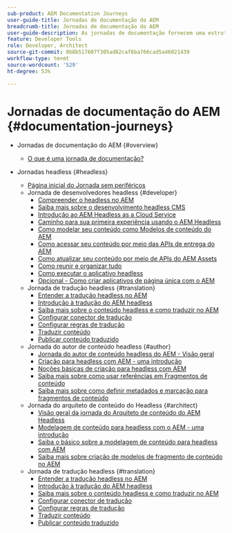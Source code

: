 ```yaml
---
sub-product: AEM Documentation Journeys
user-guide-title: Jornadas de documentação do AEM
breadcrumb-title: Jornadas de documentação do AEM
user-guide-description: As jornadas de documentação fornecem uma estrutura narrativa dentro da documentação do AEM, unindo recursos complexos e diferentes e permitindo resolver uma meta empresarial da maneira recomendada. As jornadas foram desenvolvidas para auxiliar os iniciantes no AEM, apresentando os conceitos e recursos que permitem atingir uma meta de A a Z.
feature: Developer Tools
role: Developer, Architect
source-git-commit: 0b8b517607f305ad82caf6ba766cad5a46021439
workflow-type: tm+mt
source-wordcount: '529'
ht-degree: 53%

---
```



# Jornadas de documentação do AEM {#documentation-journeys}

<!--
Please note that all links to other guides need to be absolute references with leading protocol and domain since SCCM does not allow pages to be referenced with relative links in multiple ToCs.
-->

+ Jornadas de documentação do AEM {#overview}
   + [O que é uma jornada de documentação?](home.md)

+ Jornadas headless {#headless}
   + [Página inicial do Jornada sem periféricos](https://experienceleague.adobe.com/docs/experience-manager-65/headless-journey/home.html)
   + Jornada de desenvolvedores headless {#developer}
      + [Compreender o headless no AEM](https://experienceleague.adobe.com/docs/experience-manager-65/headless-journey/developer/overview.html)
      + [Saiba mais sobre o desenvolvimento headless CMS](https://experienceleague.adobe.com/docs/experience-manager-65/headless-journey/developer/learn-about.html)
      + [Introdução ao AEM Headless as a Cloud Service](https://experienceleague.adobe.com/docs/experience-manager-65/headless-journey/developer/getting-started.html)
      + [Caminho para sua primeira experiência usando o AEM Headless](https://experienceleague.adobe.com/docs/experience-manager-65/headless-journey/developer/path-to-first-experience.html)
      + [Como modelar seu conteúdo como Modelos de conteúdo do AEM](https://experienceleague.adobe.com/docs/experience-manager-65/headless-journey/developer/model-your-content.html)
      + [Como acessar seu conteúdo por meio das APIs de entrega do AEM](https://experienceleague.adobe.com/docs/experience-manager-65/headless-journey/developer/access-your-content.html)
      + [Como atualizar seu conteúdo por meio de APIs do AEM Assets](https://experienceleague.adobe.com/docs/experience-manager-65/headless-journey/developer/update-your-content.html)
      + [Como reunir e organizar tudo](https://experienceleague.adobe.com/docs/experience-manager-65/headless-journey/developer/put-it-all-together.html)
      + [Como executar o aplicativo headless](https://experienceleague.adobe.com/docs/experience-manager-65/headless-journey/developer/go-live.html)
      + [Opcional - Como criar aplicativos de página única com o AEM](https://experienceleague.adobe.com/docs/experience-manager-65/headless-journey/developer/create-spa.html)
   + Jornada de tradução headless {#translation}
      + [Entender a tradução headless no AEM](https://experienceleague.adobe.com/docs/experience-manager-65/headless-journey/translation/overview.html)
      + [Introdução à tradução do AEM headless](https://experienceleague.adobe.com/docs/experience-manager-65/headless-journey/translation/getting-started.html)
      + [Saiba mais sobre o conteúdo headless e como traduzir no AEM](https://experienceleague.adobe.com/docs/experience-manager-65/headless-journey/translation/learn-about.html)
      + [Configurar conector de tradução](https://experienceleague.adobe.com/docs/experience-manager-65/headless-journey/translation/configure-connector.html)
      + [Configurar regras de tradução](https://experienceleague.adobe.com/docs/experience-manager-65/headless-journey/translation/translation-rules.html)
      + [Traduzir conteúdo](https://experienceleague.adobe.com/docs/experience-manager-65/headless-journey/translation/translate-content.html)
      + [Publicar conteúdo traduzido](https://experienceleague.adobe.com/docs/experience-manager-65/headless-journey/translation/publish-content.html)
   + Jornada do autor de conteúdo headless {#author}
      + [Jornada do autor de conteúdo headless do AEM - Visão geral](https://experienceleague.adobe.com/docs/experience-manager-65/headless-journey/author/overview.html)
      + [Criação para headless com AEM - uma introdução](https://experienceleague.adobe.com/docs/experience-manager-65/headless-journey/author/introduction.html)
      + [Noções básicas de criação para headless com AEM](https://experienceleague.adobe.com/docs/experience-manager-65/headless-journey/author/basics.html)
      + [Saiba mais sobre como usar referências em Fragmentos de conteúdo](https://experienceleague.adobe.com/docs/experience-manager-65/headless-journey/author/references.html)
      + [Saiba mais sobre como definir metadados e marcação para fragmentos de conteúdo](https://experienceleague.adobe.com/docs/experience-manager-65/headless-journey/author/metadata-tagging.html)
   + Jornada do arquiteto de conteúdo do Headless {#architect}
      + [Visão geral da jornada do Arquiteto de conteúdo do AEM Headless](https://experienceleague.adobe.com/docs/experience-manager-65/headless-journey/architect/overview.html)
      + [Modelagem de conteúdo para headless com o AEM - uma introdução](https://experienceleague.adobe.com/docs/experience-manager-65/headless-journey/architect/introduction.html)
      + [Saiba o básico sobre a modelagem de conteúdo para headless com AEM](https://experienceleague.adobe.com/docs/experience-manager-65/headless-journey/architect/basics.html)
      + [Saiba mais sobre criação de modelos de fragmento de conteúdo no AEM](https://experienceleague.adobe.com/docs/experience-manager-65/headless-journey/architect/model-structure.html)
   + Jornada de tradução headless {#translation}
      + [Entender a tradução headless no AEM](https://experienceleague.adobe.com/docs/experience-manager-65/headless-journey/translation/overview.html)
      + [Introdução à tradução do AEM headless](https://experienceleague.adobe.com/docs/experience-manager-65/headless-journey/translation/getting-started.html)
      + [Saiba mais sobre o conteúdo headless e como traduzir no AEM](https://experienceleague.adobe.com/docs/experience-manager-65/headless-journey/translation/learn-about.html)
      + [Configurar conector de tradução](https://experienceleague.adobe.com/docs/experience-manager-65/headless-journey/translation/configure-connector.html)
      + [Configurar regras de tradução](https://experienceleague.adobe.com/docs/experience-manager-65/headless-journey/translation/translation-rules.html)
      + [Traduzir conteúdo](https://experienceleague.adobe.com/docs/experience-manager-65/headless-journey/translation/translate-content.html)
      + [Publicar conteúdo traduzido](https://experienceleague.adobe.com/docs/experience-manager-65/headless-journey/translation/publish-content.html)
